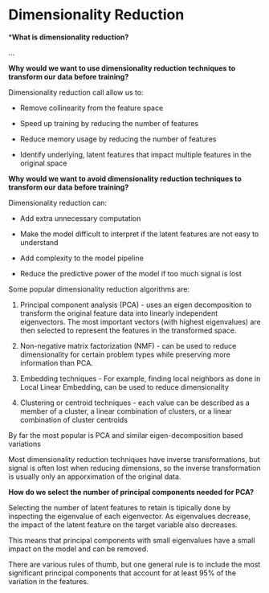 
# Dimensionality Reduction

***What is dimensionality reduction?**

...

**Why would we want to use dimensionality reduction techniques to transform our data before training?**

Dimensionality reduction call allow us to:

- Remove collinearity from the feature space

- Speed up training by reducing the number of features

- Reduce memory usage by reducing the number of features

- Identify underlying, latent features that impact multiple features in the original space

**Why would we want to avoid dimensionality reduction techniques to transform our data before training?**

Dimensionality reduction can:

- Add extra unnecessary computation

- Make the model difficult to interpret if the latent features are not easy to understand

- Add complexity to the model pipeline

- Reduce the predictive power of the model if too much signal is lost

Some popular dimensionality reduction algorithms are:

1. Principal component analysis (PCA) - uses an eigen decomposition to transform the original feature data into linearly independent eigenvectors. The most important vectors (with highest eigenvalues) are then selected to represent the features in the transformed space.

2. Non-negative matrix factorization (NMF) - can be used to reduce dimensionality for certain problem types while preserving more information than PCA.

3. Embedding techniques - For example, finding local neighbors as done in Local Linear Embedding, can be used to reduce dimensionality

4. Clustering or centroid techniques - each value can be described as a member of a cluster, a linear combination of clusters, or a linear combination of cluster centroids

By far the most popular is PCA and similar eigen-decomposition based variations

Most dimensionality reduction techniques have inverse transformations, but signal is often lost when reducing dimensions, so the inverse transformation is usually only an apporximation of the original data.

**How do we select the number of principal components needed for PCA?**

Selecting the number of latent features to retain is tipically done by inspecting the eigenvalue of each eigenvector. As eigenvalues decrease, the impact of the latent feature on the target variable also decreases.

This means that principal components with small eigenvalues have a small impact on the model and can be removed.

There are various rules of thumb, but one general rule is to include the most significant principal components that account for at least 95% of the variation in the features.
